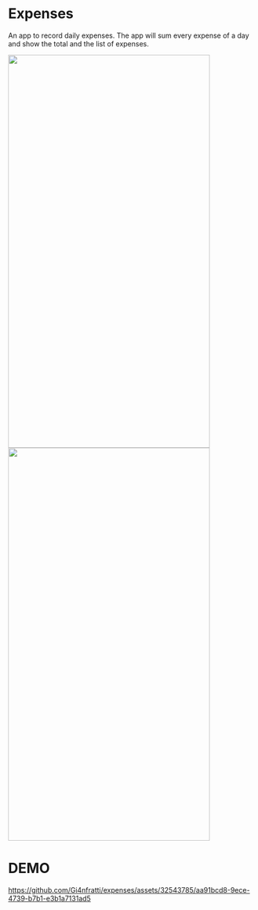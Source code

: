 # Expenses

An app to record daily expenses. The app will sum every expense of a day and show the total and the list of expenses.

<img src="https://github.com/Gi4nfratti/expenses/assets/32543785/3af9e60c-4b8d-4605-8e1b-164d4af43ab9" width="411" height="800">
<img src="https://github.com/Gi4nfratti/expenses/assets/32543785/96fe315d-8625-4beb-9911-2428fc6c353a" width="411" height="800">

# DEMO
https://github.com/Gi4nfratti/expenses/assets/32543785/aa91bcd8-9ece-4739-b7b1-e3b1a7131ad5

